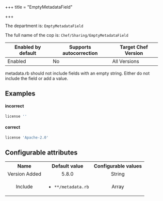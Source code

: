 +++
title = "EmptyMetadataField"

+++

<!-- This content is automatically generated. See https://github.com/chef/chef-web-docs/blob/main/generated/README.md -->

The department is: `EmptyMetadataField`

The full name of the cop is: `Chef/Sharing/EmptyMetadataField`

| Enabled by default | Supports autocorrection | Target Chef Version |
| --- | --- | --- |
| Enabled | No | All Versions |

metadata.rb should not include fields with an empty string. Either do not include the field or add a value.

## Examples


#### incorrect

```ruby
license ''
```

#### correct

```ruby
license 'Apache-2.0'
```

## Configurable attributes

<table>
<tbody><tr>
<th>Name</th>
<th>Default value</th>
<th>Configurable values</th>
</tr>
<tr>
<td style="text-align:center">Version Added</td>
<td style="text-align:center">5.8.0</td>
<td style="text-align:center">String</td>
</tr>
<tr><td style="text-align:center">Include</td>
<td style="text-align:center"><ul>
<li><code>**/metadata.rb</code></li>
</ul>
</td>
<td style="text-align:center">Array</td>
</tr></tbody></table>
